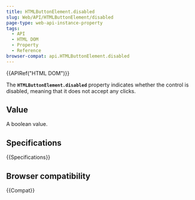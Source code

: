 ```yaml
---
title: HTMLButtonElement.disabled
slug: Web/API/HTMLButtonElement/disabled
page-type: web-api-instance-property
tags:
  - API
  - HTML DOM
  - Property
  - Reference
browser-compat: api.HTMLButtonElement.disabled
---
```

{{APIRef("HTML DOM")}}

The **`HTMLButtonElement.disabled`** property indicates whether the control is disabled, meaning that it does not accept any clicks.

## Value

A boolean value.

## Specifications

{{Specifications}}

## Browser compatibility

{{Compat}}
